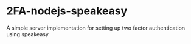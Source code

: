# 2FA-nodejs-speakeasy
A simple server implementation for setting up two factor authentication using speakeasy
